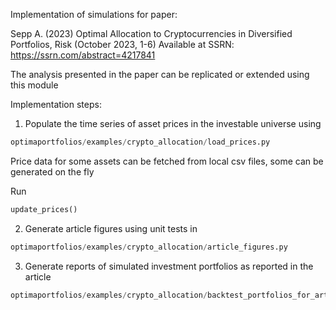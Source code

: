 Implementation of simulations for paper:

Sepp A. (2023) Optimal Allocation to Cryptocurrencies in Diversified Portfolios,
Risk (October 2023, 1-6) Available at SSRN: https://ssrn.com/abstract=4217841

The analysis presented in the paper can be replicated or extended using this module

Implementation steps:
1) Populate the time series of asset prices in the investable universe using
```python 
optimaportfolios/examples/crypto_allocation/load_prices.py
```

Price data for some assets can be fetched from local csv files, some can be generated on the fly 

Run
```python 
update_prices() 
```

2) Generate article figures using unit tests in
 ```python 
optimaportfolios/examples/crypto_allocation/article_figures.py
```

3) Generate reports of simulated investment portfolios as reported in the article
 ```python 
optimaportfolios/examples/crypto_allocation/backtest_portfolios_for_article.py
```

